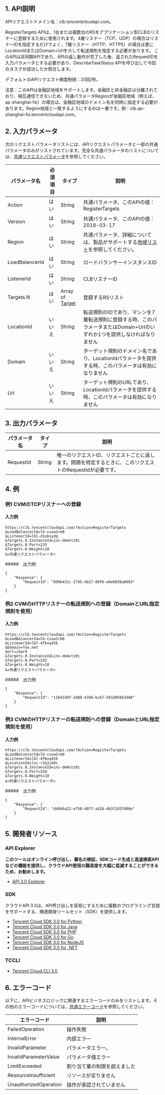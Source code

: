 ## 1. API説明

APIリクエストドメイン名：clb.tencentcloudapi.com。

RegisterTargets APIは、1台または複数台のRSをアプリケーション型CLBのリスナーに登録するために使用されます。4層リスナー（TCP、UDP）の場合はリスナーIDを指定するだけでよく、7層リスナー（HTTP、HTTPS）の場合は更にLocationIdまたはDomain+Urlを介して転送規則を指定する必要があります。
このAPIは非同期APIであり、APIの返し動作が完了した後、返されたRequestIDを入力パラメータとする必要があり、DescribeTaskStatus APIを呼び出して今回のタスクが成功したか照合します。

デフォルトのAPIリクエスト頻度制限：20回/秒。

注意：このAPIは金融区地域をサポートします。金融区と非金融区は分離されており、相互通信できないため、共通パラメータRegionが金融区地域（例えば、ap-shanghai-fsi）の場合は、金融区地域のドメイン名を同時に指定する必要があります。Region地域と一致するようにするのは一番です。例：clb.ap-shanghai-fsi.tencentcloudapi.com。



## 2. 入力パラメータ

次のリクエストパラメータリストには、APIリクエストパラメータと一部の共通パラメータのみがリストされています。完全な共通パラメータのリストについては、[共通リクエストパラメータ](/document/api/214/30670)を参照してください。

| パラメータ名 | 必須項目 | タイプ | 説明 |
|---------|---------|---------|---------|
| Action | はい | String | 共通パラメータ、このAPIの値：RegisterTargets |
| Version | はい | String | 共通パラメータ、このAPIの値：2018-03-17 |
| Region | はい | String | 共通パラメータ、詳細については、製品がサポートする[地域リスト](/document/api/214/30670#.E5.9C.B0.E5.9F.9F.E5.88.97.E8.A1.A8)を参照してください。 |
| LoadBalancerId | はい | String | ロードバランサーインスタンスID |
| ListenerId | はい | String | CLBリスナーID |
| Targets.N | はい | Array of [Target](/document/api/214/30694#Target) | 登録するRSリスト |
| LocationId | いいえ | String | 転送規則のIDであり、マシンを7層転送規則に登録する時、このパラメータまたはDomain+Urlのいずれか1つを提供しなければなりません |
| Domain | いいえ | String | ターゲット規則のドメイン名であり、LocationIdパラメータを提供する時、このパラメータは有効になりません |
| Url | いいえ | String | ターゲット規則のURLであり、LocationIdパラメータを提供する時、このパラメータは有効になりません |

## 3. 出力パラメータ

| パラメータ名 | タイプ | 説明 |
|---------|---------|---------|
| RequestId | String | 唯一のリクエストID、リクエストごとに返します。問題を特定するときに、このリクエストのRequestIdが必要です。|

## 4. 例

### 例1 CVMのTCPリスナーへの登録

#### 入力例

```
https://clb.tencentcloudapi.com/?Action=RegisterTargets
&LoadBalancerId=lb-cuxw2rm0
&ListenerId=lbl-d1ubsydq
&Targets.0.InstanceId=ins-dm4xtz0i
&Targets.0.Port=233
&Targets.0.Weight=10
&<共通リクエストパラメータ>
```

#####　出力例

```
{
    "Response": {
        "RequestId": "898b431c-2745-4b27-80f6-e6e8038a0683"
    }
}
```

### 例2 CVMのHTTPリスナーの転送規則への登録（DomainとURL指定規則を使用）

#### 入力例

```
https://clb.tencentcloudapi.com/?Action=RegisterTargets
&LoadBalancerId=lb-cuxw2rm0
&ListenerId=lbl-4fbxq45k
&Domain=foo.net
&Url=/bar8
&Targets.0.InstanceId=ins-dm4xtz0i
&Targets.0.Port=233
&Targets.0.Weight=10
&<共通リクエストパラメータ>
```

#####　出力例

```
{
    "Response": {
        "RequestId": "11b4338f-2d00-4766-bc67-581d959b3488"
    }
}
```

### 例3 CVMのHTTPリスナーの転送規則への登録（DomainとURL指定規則を使用）

#### 入力例

```
https://clb.tencentcloudapi.com/?Action=RegisterTargets
&LoadBalancerId=lb-cuxw2rm0
&ListenerId=lbl-4fbxq45k
&LocationId=loc-r2q3jd4c
&Targets.0.InstanceId=ins-dm4xtz0i
&Targets.0.Port=334
&Targets.0.Weight=10
&<共通リクエストパラメータ>
```

#####　出力例

```
{
    "Response": {
        "RequestId": "d4846a22-e758-407f-a526-db3f2d37d00e"
    }
}
```


## 5. 開発者リソース

### API Explorer

**このツールはオンライン呼び出し、署名の検証、SDKコード生成と高速検索APIなどの機能を提供し、クラウドAPI使用の難易度を大幅に低減することができるため、お勧めします。**

* [API 3.0 Explorer](https://console.cloud.tencent.com/api/explorer?Product=clb&Version=2018-03-17&Action=RegisterTargets)

### SDK

クラウドAPI 3.0は、API呼び出しを容易にするために複数のプログラミング言語をサポートする、関連開発ツールセット（SDK）を提供します。

* [Tencent Cloud SDK 3.0 for Python](https://github.com/TencentCloud/tencentcloud-sdk-python)
* [Tencent Cloud SDK 3.0 for Java](https://github.com/TencentCloud/tencentcloud-sdk-java)
* [Tencent Cloud SDK 3.0 for PHP](https://github.com/TencentCloud/tencentcloud-sdk-php)
* [Tencent Cloud SDK 3.0 for Go](https://github.com/TencentCloud/tencentcloud-sdk-go)
* [Tencent Cloud SDK 3.0 for NodeJS](https://github.com/TencentCloud/tencentcloud-sdk-nodejs)
* [Tencent Cloud SDK 3.0 for .NET](https://github.com/TencentCloud/tencentcloud-sdk-dotnet)

### TCCLI

* [Tencent Cloud CLI 3.0](https://cloud.tencent.com/document/product/440/6176)

## 6. エラーコード

以下に、APIビジネスロジックに関連するエラーコードのみをリストします。その他のエラーコードについては、[共通エラーコード](/document/api/214/30673#.E5.85.AC.E5.85.B1.E9.94.99.E8.AF.AF.E7.A0.81)を参照してください。

| エラーコード | 説明 |
|---------|---------|
| FailedOperation | 操作失敗 |
| InternalError | 内部エラー |
| InvalidParameter | パラメータエラー。 |
| InvalidParameterValue | パラメータ値エラー |
| LimitExceeded | 割り当て量の制限を超えました |
| ResourceInsufficient | リソースが足りません |
| UnauthorizedOperation | 操作が承認されていません |

